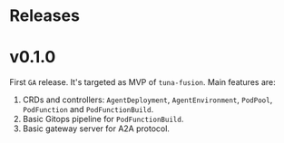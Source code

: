# Releases

# v0.1.0

First `GA` release. It's targeted as MVP of `tuna-fusion`. Main features are:

1. CRDs and controllers: `AgentDeployment`, `AgentEnvironment`, `PodPool`, `PodFunction` and `PodFunctionBuild`.
2. Basic Gitops pipeline for `PodFunctionBuild`.
3. Basic gateway server for A2A protocol.

